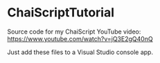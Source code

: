 # ChaiScriptTutorial
Source code for my ChaiScript YouTube video: https://www.youtube.com/watch?v=jQ3E2gQ40nQ

Just add these files to a Visual Studio console app.
